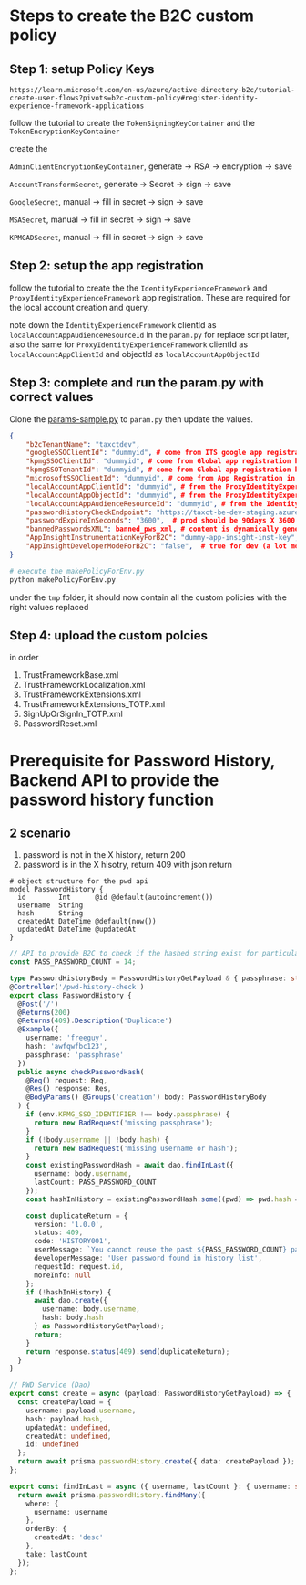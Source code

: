 # Steps to create the B2C custom policy

## Step 1: setup Policy Keys

`https://learn.microsoft.com/en-us/azure/active-directory-b2c/tutorial-create-user-flows?pivots=b2c-custom-policy#register-identity-experience-framework-applications`

follow the tutorial to create the `TokenSigningKeyContainer` and the `TokenEncryptionKeyContainer`

create the

`AdminClientEncryptionKeyContainer`, generate -> RSA -> encryption -> save

`AccountTransformSecret`, generate -> Secret -> sign -> save

`GoogleSecret`, manual -> fill in secret -> sign -> save

`MSASecret`, manual -> fill in secret -> sign -> save

`KPMGADSecret`, manual -> fill in secret -> sign -> save

## Step 2: setup the app registration

follow the tutorial to create the the `IdentityExperienceFramework` and `ProxyIdentityExperienceFramework` app registration. These are required for the local account creation and query.

note down the `IdentityExperienceFramework` clientId as `localAccountAppAudienceResourceId` in the `param.py` for replace script later, also the same for `ProxyIdentityExperienceFramework` clientId as `localAccountAppClientId` and objectId as `localAccountAppObjectId`

## Step 3: complete and run the param.py with correct values

Clone the [params-sample.py](../params-sample.py) to `param.py` then update the values.

```json
{
    "b2cTenantName": "taxctdev",
    "googleSSOClientId": "dummyid", # come from ITS google app registration
    "kpmgSSOClientId": "dummyid", # come from Global app registration kpmg tenant AAD
    "kpmgSSOTenantId": "dummyid", # come from Global app registration kpmg tenant AAD
    "microsoftSSOClientId": "dummyid", # come from App Registration in B2C Tenant
    "localAccountAppClientId": "dummyid", # from the ProxyIdentityExperienceFramework
    "localAccountAppObjectId": "dummyid", # from the ProxyIdentityExperienceFramework
    "localAccountAppAudienceResourceId": "dummyid", # from the IdentityExperienceFramework
    "passwordHistoryCheckEndpoint": "https://taxct-be-dev-staging.azurewebsites.net/api/v1/pwd-history-check", # from the Backend API
    "passwordExpireInSeconds": "3600",  # prod should be 90days X 3600 X 24
    "bannedPasswordsXML": banned_pws_xml, # content is dynamically generated base on the banned_password_list.txt
    "AppInsightInstrumentationKeyForB2C": "dummy-app-insight-inst-key", # App Insight to trace login activity/errors
    "AppInsightDeveloperModeForB2C": "false",  # true for dev (a lot more verbose log)
}
```

```bash
# execute the makePolicyForEnv.py
python makePolicyForEnv.py
```

under the `tmp` folder, it should now contain all the custom policies with the right values replaced

## Step 4: upload the custom polcies

in order

1. TrustFrameworkBase.xml
2. TrustFrameworkLocalization.xml
3. TrustFrameworkExtensions.xml
4. TrustFrameworkExtensions_TOTP.xml
5. SignUpOrSignIn_TOTP.xml
6. PasswordReset.xml

# Prerequisite for Password History, Backend API to provide the password history function

## 2 scenario

1. password is not in the X history, return 200
2. password is in the X hisotry, return 409 with json return

```prisma
# object structure for the pwd api
model PasswordHistory {
  id        Int      @id @default(autoincrement())
  username  String
  hash      String
  createdAt DateTime @default(now())
  updatedAt DateTime @updatedAt
}
```

```typescript
// API to provide B2C to check if the hashed string exist for particular user
const PASS_PASSWORD_COUNT = 14;

type PasswordHistoryBody = PasswordHistoryGetPayload & { passphrase: string };
@Controller('/pwd-history-check')
export class PasswordHistory {
  @Post('/')
  @Returns(200)
  @Returns(409).Description('Duplicate')
  @Example({
    username: 'freeguy',
    hash: 'awfqwfbc123',
    passphrase: 'passphrase'
  })
  public async checkPasswordHash(
    @Req() request: Req,
    @Res() response: Res,
    @BodyParams() @Groups('creation') body: PasswordHistoryBody
  ) {
    if (env.KPMG_SSO_IDENTIFIER !== body.passphrase) {
      return new BadRequest('missing passphrase');
    }
    if (!body.username || !body.hash) {
      return new BadRequest('missing username or hash');
    }
    const existingPasswordHash = await dao.findInLast({
      username: body.username,
      lastCount: PASS_PASSWORD_COUNT
    });
    const hashInHistory = existingPasswordHash.some((pwd) => pwd.hash === body.hash);

    const duplicateReturn = {
      version: '1.0.0',
      status: 409,
      code: 'HISTORY001',
      userMessage: `You cannot reuse the past ${PASS_PASSWORD_COUNT} passwords`,
      developerMessage: 'User password found in history list',
      requestId: request.id,
      moreInfo: null
    };
    if (!hashInHistory) {
      await dao.create({
        username: body.username,
        hash: body.hash
      } as PasswordHistoryGetPayload);
      return;
    }
    return response.status(409).send(duplicateReturn);
  }
}
```

```typescript
// PWD Service (Dao)
export const create = async (payload: PasswordHistoryGetPayload) => {
  const createPayload = {
    username: payload.username,
    hash: payload.hash,
    updatedAt: undefined,
    createdAt: undefined,
    id: undefined
  };
  return await prisma.passwordHistory.create({ data: createPayload });
};

export const findInLast = async ({ username, lastCount }: { username: string; lastCount: number }) => {
  return await prisma.passwordHistory.findMany({
    where: {
      username: username
    },
    orderBy: {
      createdAt: 'desc'
    },
    take: lastCount
  });
};
```
